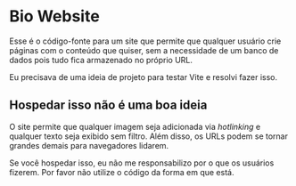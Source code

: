 # Bio Website

Esse é o código-fonte para um site que permite que qualquer usuário crie páginas
com o conteúdo que quiser, sem a necessidade de um banco de dados pois tudo fica
armazenado no próprio URL.

Eu precisava de uma ideia de projeto para testar Vite e resolvi fazer isso.

## Hospedar isso não é uma boa ideia

O site permite que qualquer imagem seja adicionada via _hotlinking_ e qualquer
texto seja exibido sem filtro. Além disso, os URLs podem se tornar grandes
demais para navegadores lidarem.

Se você hospedar isso, eu não me responsabilizo por o que os usuários fizerem.
Por favor não utilize o código da forma em que está.
